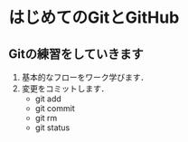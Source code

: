 # はじめてのGitとGitHub

## Gitの練習をしていきます
1. 基本的なフローをワーク学びます．
1. 変更をコミットします．
    * git add
    * git commit
    * git rm
    * git status